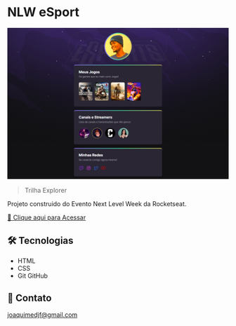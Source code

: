 # NLW eSport 
![preview](.github/preview.png)

>Trilha Explorer

Projeto construido do Evento Next Level Week da Rocketseat.

[🔗 Clique aqui para Acessar](https://joaquimjfernandes.github.io/nlw-esport-explorer/)

## 🛠 Tecnologias

- HTML
- CSS
- Git GitHub

## 📧 Contato
joaquimedjf@gmail.com